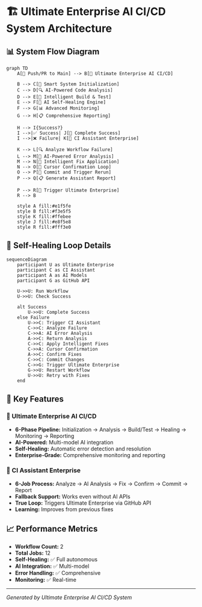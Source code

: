 # 🏗️ Ultimate Enterprise AI CI/CD System Architecture

## 📊 System Flow Diagram

```mermaid
graph TD
    A[🚀 Push/PR to Main] --> B[🌟 Ultimate Enterprise AI CI/CD]

    B --> C[🧠 Smart System Initialization]
    C --> D[🔍 AI-Powered Code Analysis]
    D --> E[🚀 Intelligent Build & Test]
    E --> F[🔧 AI Self-Healing Engine]
    F --> G[📊 Advanced Monitoring]
    G --> H[📋 Comprehensive Reporting]

    H --> I{Success?}
    I -->|✅ Success| J[🎉 Complete Success]
    I -->|❌ Failure| K[🤖 CI Assistant Enterprise]

    K --> L[🔍 Analyze Workflow Failure]
    L --> M[🧠 AI-Powered Error Analysis]
    M --> N[🔧 Intelligent Fix Application]
    N --> O[🤖 Cursor Confirmation Loop]
    O --> P[💾 Commit and Trigger Rerun]
    P --> Q[📋 Generate Assistant Report]

    P --> R[🔄 Trigger Ultimate Enterprise]
    R --> B

    style A fill:#e1f5fe
    style B fill:#f3e5f5
    style K fill:#ffebee
    style J fill:#e8f5e8
    style R fill:#fff3e0
```

## 🔄 Self-Healing Loop Details

```mermaid
sequenceDiagram
    participant U as Ultimate Enterprise
    participant C as CI Assistant
    participant A as AI Models
    participant G as GitHub API

    U->>U: Run Workflow
    U->>U: Check Success

    alt Success
        U->>U: Complete Success
    else Failure
        U->>C: Trigger CI Assistant
        C->>C: Analyze Failure
        C->>A: AI Error Analysis
        A->>C: Return Analysis
        C->>C: Apply Intelligent Fixes
        C->>A: Cursor Confirmation
        A->>C: Confirm Fixes
        C->>C: Commit Changes
        C->>G: Trigger Ultimate Enterprise
        G->>U: Restart Workflow
        U->>U: Retry with Fixes
    end
```

## 🎯 Key Features

### **🌟 Ultimate Enterprise AI CI/CD**

- **6-Phase Pipeline:** Initialization → Analysis → Build/Test → Healing → Monitoring → Reporting
- **AI-Powered:** Multi-model AI integration
- **Self-Healing:** Automatic error detection and resolution
- **Enterprise-Grade:** Comprehensive monitoring and reporting

### **🤖 CI Assistant Enterprise**

- **6-Job Process:** Analyze → AI Analysis → Fix → Confirm → Commit → Report
- **Fallback Support:** Works even without AI APIs
- **True Loop:** Triggers Ultimate Enterprise via GitHub API
- **Learning:** Improves from previous fixes

## 📈 Performance Metrics

- **Workflow Count:** 2
- **Total Jobs:** 12
- **Self-Healing:** ✅ Full autonomous
- **AI Integration:** ✅ Multi-model
- **Error Handling:** ✅ Comprehensive
- **Monitoring:** ✅ Real-time

---

_Generated by Ultimate Enterprise AI CI/CD System_
